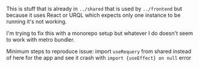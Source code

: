 This is stuff that is already in `../shared` that is used by `../frontend` but because it uses React or URQL which expects only one instance to be running it's not working.

I'm trying to fix this with a monorepo setup but whatever I do doesn't seem to work with metro bundler.

Minimum steps to reproduce issue: import `useRequery` from shared instead of here for the app and see it crash with `import {useEffect} on null` error
